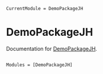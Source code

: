 ```@meta
CurrentModule = DemoPackageJH
```

# DemoPackageJH

Documentation for [DemoPackageJH](https://github.com/Junxiao-Hou/DemoPackageJH.jl).

```@index
```

```@autodocs
Modules = [DemoPackageJH]
```
